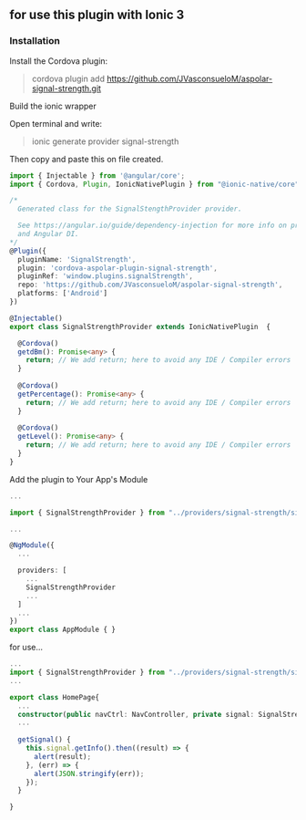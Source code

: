 ## for use this plugin with Ionic 3
### Installation
Install the Cordova plugin:
> cordova plugin add https://github.com/JVasconsueloM/aspolar-signal-strength.git

Build the ionic wrapper

Open terminal and write:
> ionic generate provider signal-strength

Then copy and paste this on file created.

```typescript
import { Injectable } from '@angular/core';
import { Cordova, Plugin, IonicNativePlugin } from "@ionic-native/core";

/*
  Generated class for the SignalStengthProvider provider.

  See https://angular.io/guide/dependency-injection for more info on providers
  and Angular DI.
*/
@Plugin({
  pluginName: 'SignalStrength',
  plugin: 'cordova-aspolar-plugin-signal-strength',
  pluginRef: 'window.plugins.signalStrength',
  repo: 'https://github.com/JVasconsueloM/aspolar-signal-strength',
  platforms: ['Android']
})

@Injectable()
export class SignalStrengthProvider extends IonicNativePlugin  {

  @Cordova()
  getdBm(): Promise<any> {
    return; // We add return; here to avoid any IDE / Compiler errors
  }
  
  @Cordova()
  getPercentage(): Promise<any> {
    return; // We add return; here to avoid any IDE / Compiler errors
  }
  
  @Cordova()
  getLevel(): Promise<any> {
    return; // We add return; here to avoid any IDE / Compiler errors
  }
}

```
Add the plugin to Your App's Module
```typescript
...

import { SignalStrengthProvider } from "../providers/signal-strength/signal-strength";

...

@NgModule({
  ...

  providers: [
    ...
    SignalStrengthProvider
    ...
  ]
  ...
})
export class AppModule { }

```

for use... 
```typescript
...
import { SignalStrengthProvider } from "../providers/signal-strength/signal-strength";
...

export class HomePage{
  ...
  constructor(public navCtrl: NavController, private signal: SignalStrengthProvider) {}
  ...
  
  getSignal() {
    this.signal.getInfo().then((result) => {
      alert(result);
    }, (err) => {
      alert(JSON.stringify(err));
    });
  }

}




